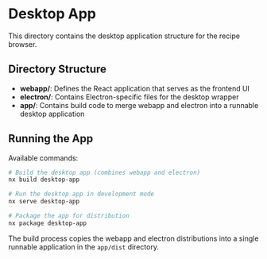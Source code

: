 # Desktop App

This directory contains the desktop application structure for the recipe browser.

## Directory Structure

- **webapp/**: Defines the React application that serves as the frontend UI
- **electron/**: Contains Electron-specific files for the desktop wrapper
- **app/**: Contains build code to merge webapp and electron into a runnable desktop application

## Running the App

Available commands:

```bash
# Build the desktop app (combines webapp and electron)
nx build desktop-app

# Run the desktop app in development mode
nx serve desktop-app

# Package the app for distribution
nx package desktop-app
```

The build process copies the webapp and electron distributions into a single runnable application in the `app/dist` directory.
